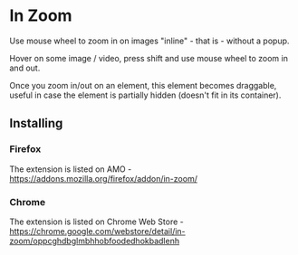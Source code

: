 # In Zoom 

Use mouse wheel to zoom in on images "inline" - that is - without a popup.

Hover on some image / video, press shift and use mouse wheel to zoom in and out.

Once you zoom in/out on an element, this element becomes draggable, useful in case the element is partially hidden (doesn't fit in its container).

## Installing

### Firefox 

The extension is listed on AMO - https://addons.mozilla.org/firefox/addon/in-zoom/

### Chrome  

The extension is listed on Chrome Web Store - https://chrome.google.com/webstore/detail/in-zoom/oppcghdbglmbhhobfoodedhokbadlenh

<!--
## Permissions

Access your data for all websites: This is a key permission, because most of the functionality is injected in every web page you visit. 
-->

